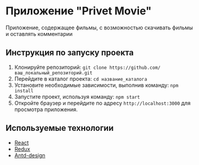 # Приложение "Privet Movie"

Приложение, содержащее фильмы, с возможностью скачивать фильмы и оставлять комментарии

## Инструкция по запуску проекта
1. Клонируйте репозиторий: `git clone https://github.com/ваш_локальный_репозиторий.git`
2. Перейдите в каталог проекта: `cd название_каталога`
3. Установите необходимые зависимости, выполнив команду:
   `npm install`
4. Запустите проект, используя команду:
   `npm start`
5. Откройте браузер и перейдите по адресу `http://localhost:3000` для просмотра приложения.

## Используемые технологии
- [React](https://react.dev)
- [Redux](https://redux-toolkit.js.org/)
- [Antd-design](https://ant.design/)





 
